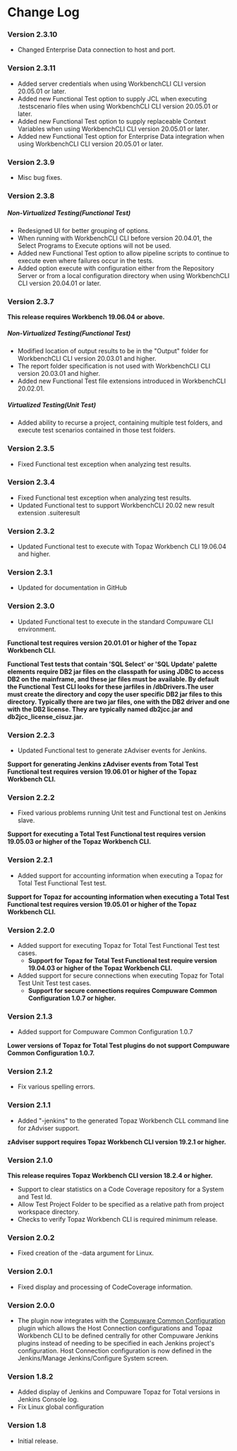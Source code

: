 # Change Log

### Version 2.3.10

-    Changed Enterprise Data connection to host and port.

### Version 2.3.11

-    Added server credentials when using WorkbenchCLI CLI version 20.05.01 or later.
-    Added new Functional Test option to supply JCL when executing .testscenario files when using WorkbenchCLI CLI version 20.05.01 or later.
-    Added new Functional Test option to supply replaceable Context Variables when using WorkbenchCLI CLI version 20.05.01 or later.
-    Added new Functional Test option for Enterprise Data integration when using WorkbenchCLI CLI version 20.05.01 or later.

### Version 2.3.9

- Misc bug fixes.

### Version 2.3.8

##### Non-Virtualized Testing(Functional Test)

-    Redesigned UI for better grouping of options.
-    When running with WorkbenchCLI CLI before version 20.04.01, the Select Programs to Execute options will not be used.
-    Added new Functional Test option to allow pipeline scripts to continue to execute even where failures occur in the tests.
-    Added option execute with configuration either from the Repository Server or from a local configuration directory when using WorkbenchCLI CLI version 20.04.01 or later.

### Version 2.3.7

**This release requires Workbench 19.06.04 or above.**

##### Non-Virtualized Testing(Functional Test)

-    Modified location of output results to be in the "Output" folder for WorkbenchCLI CLI version 20.03.01 and higher.
-    The report folder specification is not used with WorkbenchCLI CLI version 20.03.01 and higher.
-    Added new Functional Test file extensions introduced in WorkbenchCLI 20.02.01.

##### Virtualized Testing(Unit Test)

-   Added ability to recurse a project, containing multiple test folders, and execute test scenarios contained in those test folders.

### Version 2.3.5

-	Fixed Functional test exception when analyzing test results.

### Version 2.3.4

-	Fixed Functional test exception when analyzing test results.
-	Updated Functional test to support WorkbenchCLI 20.02 new result extension .suiteresult

### Version 2.3.2

-   Updated Functional test to execute with Topaz Workbench CLI 19.06.04 and higher.
     
### Version 2.3.1

-   Updated for documentation in GitHub 
    
### Version 2.3.0

-   Updated Functional test to execute in the standard Compuware CLI
    environment.
	
**Functional test requires version 20.01.01 or higher of the Topaz Workbench CLI.**

**Functional Test tests that contain 'SQL Select' or 'SQL Update' palette elements require DB2 jar files on the classpath for using JDBC to access DB2 on the mainframe, and these jar files must be available. By default the Functional Test CLI looks for these jarfiles in <install directory>/dbDrivers.The user must create the directory and copy the user specific DB2 jar files to this directory. Typically there are two jar files, one with the DB2 driver and one with the DB2 license. They are typically named db2jcc.jar and db2jcc_license_cisuz.jar.**

### Version 2.2.3

-   Updated Functional test to generate zAdviser events for Jenkins.

**Support for generating Jenkins zAdviser events from Total Test Functional test requires**
**version 19.06.01 or higher of the Topaz  Workbench CLI.**

### Version 2.2.2

-   Fixed various problems running Unit test and Functional test on
    Jenkins slave.

**Support for executing a Total Test Functional test requires version 19.05.03 or higher of the Topaz Workbench CLI.**

### Version 2.2.1

-   Added support for accounting information when executing a Topaz for
    Total Test Functional Test test.

**Support for Topaz for accounting information when executing a Total Test Functional test requires version 19.05.01** 
**or higher of the Topaz Workbench CLI.**

### Version 2.2.0

-   Added support for executing Topaz for Total Test Functional Test
    test cases.
    -   **Support for Topaz for Total Test Functional test require version 19.04.03 or higher of the Topaz Workbench CLI.**
-   Added support for secure connections when executing Topaz for Total
    Test Unit Test test cases.
    -   **Support for secure connections requires Compuware Common Configuration 1.0.7 or higher.**

### Version 2.1.3

-   Added support for Compuware Common Configuration 1.0.7

**Lower versions of Topaz for Total Test plugins do not support Compuware Common Configuration 1.0.7.**

### Version 2.1.2

-   Fix various spelling errors.

### Version 2.1.1

-   Added "-jenkins" to the generated Topaz Workbench CLL command line for zAdviser support.

**zAdviser support requires Topaz Workbench CLI  version 19.2.1 or higher.**

### Version 2.1.0

**This release requires Topaz Workbench CLI version 18.2.4 or higher.**

-   Support to clear statistics on a Code Coverage repository for a System and Test Id.
-   Allow Test Project Folder to be specified as a relative path from project workspace directory.
-   Checks to verify Topaz Workbench CLI is required minimum release.

### Version 2.0.2

-   Fixed creation of the -data argument for Linux.

### Version 2.0.1

-   Fixed display and processing of CodeCoverage information.

### Version 2.0.0

-   The plugin now integrates with the [Compuware Common Configuration](https://plugins.jenkins.io/compuware-common-configuration)              plugin which allows the Host Connection configurations and Topaz Workbench CLI to be defined centrally for other Compuware Jenkins plugins instead of needing to be specified in each Jenkins project's configuration. Host Connection configuration is now defined in the Jenkins/Manage Jenkins/Configure System screen.

### Version 1.8.2

-   Added display of Jenkins and Compuware Topaz for Total versions in Jenkins Console log.
-   Fix Linux global configuration

### Version 1.8

-   Initial release.
